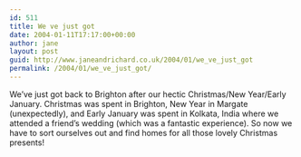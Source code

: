 ```yaml
---
id: 511
title: We ve just got
date: 2004-01-11T17:17:00+00:00
author: jane
layout: post
guid: http://www.janeandrichard.co.uk/2004/01/we_ve_just_got
permalink: /2004/01/we_ve_just_got/
---
```

We&#8217;ve just got back to Brighton after our hectic Christmas/New Year/Early January. Christmas was spent in Brighton, New Year in Margate (unexpectedly), and Early January was spent in Kolkata, India where we attended a friend&#8217;s wedding (which was a fantastic experience). So now we have to sort ourselves out and find homes for all those lovely Christmas presents!